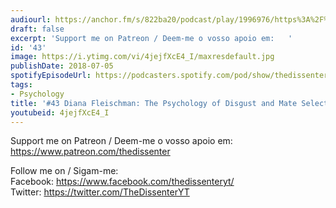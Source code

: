 ```yaml
---
audiourl: https://anchor.fm/s/822ba20/podcast/play/1996976/https%3A%2F%2Fd3ctxlq1ktw2nl.cloudfront.net%2Fproduction%2F2018-11-28%2F7647261-48000-2-23db508fc0df.mp3
draft: false
excerpt: 'Support me on Patreon / Deem-me o vosso apoio em:   '
id: '43'
image: https://i.ytimg.com/vi/4jejfXcE4_I/maxresdefault.jpg
publishDate: 2018-07-05
spotifyEpisodeUrl: https://podcasters.spotify.com/pod/show/thedissenter/episodes/43-Diana-Fleischman-The-Psychology-of-Disgust-and-Mate-Selection-e2reng
tags:
- Psychology
title: '#43 Diana Fleischman: The Psychology of Disgust and Mate Selection'
youtubeid: 4jejfXcE4_I
---
```

<div class="timelinks">

Support me on Patreon / Deem-me o vosso apoio em:   
https://www.patreon.com/thedissenter

Follow me on / Sigam-me:  
Facebook: https://www.facebook.com/thedissenteryt/  
Twitter: https://twitter.com/TheDissenterYT
</div>

